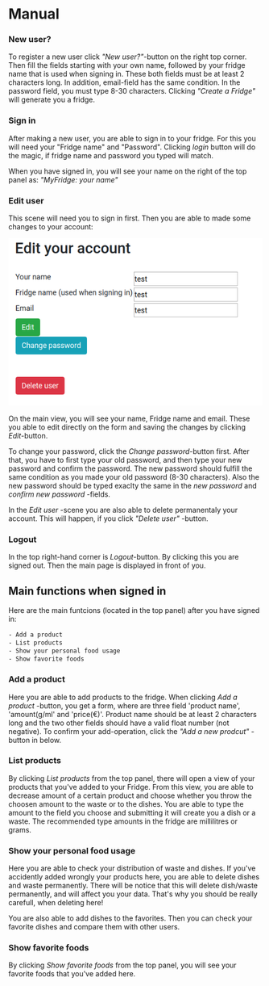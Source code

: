 # Manual

### New user?

To register a new user click _"New user?"_-button on the right top corner. Then fill the fields starting with your own name, followed by your fridge name that is used when signing in. These both fields must be at least 2 characters long. In addition, email-field has the same condition. In the password field, you must type 8-30 characters. Clicking _"Create a Fridge"_ will generate you a fridge. 

### Sign in

After making a new user, you are able to sign in to your fridge. For this you will need your "Fridge name" and "Password". Clicking _login_ button will do the magic, if fridge name and password you typed will match.

When you have signed in, you will see your name on the right of the top panel as: _"MyFridge: your name"_

### Edit user

This scene will need you to sign in first. Then you are able to made some changes to your account:

<img src="https://github.com/StrappedGlint13/fridge-follower/blob/master/Documentation/Images/Edit_account.png" width="600">

On the main view, you will see your name, Fridge name and email. These you able to edit directly on the form and saving the changes by clicking _Edit_-button. 

To change your password, click the _Change password_-button first. After that, you have to first type your old password, and then type your new password and confirm the password. The new password should fulfill the same condition as you made your old password (8-30 characters). Also the new password should be typed exaclty the same in the _new password_ and _confirm new password_ -fields. 

In the _Edit user_ -scene you are also able to delete permanentaly your account. This will happen, if you click _"Delete user"_ -button. 

### Logout 

In the top right-hand corner is _Logout_-button. By clicking this you are signed out. Then the main page is displayed in front of you. 

## Main functions when signed in

Here are the main funtcions (located in the top panel) after you have signed in:

	- Add a product
	- List products
	- Show your personal food usage
	- Show favorite foods

### Add a product

Here you are able to add products to the fridge. When clicking _Add a product_ -button, you get a form, where are three field 'product name', 'amount(g/ml' and 'price(€)'. Product name should be at least 2 characters long and the two other fields should have a valid float number (not negative). To confirm your add-operation, click the _"Add a new prodcut"_ -button in below. 

### List products

By clicking _List products_ from the top panel, there will open a view of your products that you've added to your Fridge. From this view, you are able to decrease amount of a certain product and choose whether you throw the choosen amount to the waste or to the dishes. You are able to type the amount to the field you choose and submitting it will create you a dish or a waste. The recommended type amounts in the fridge are millilitres or grams.   

### Show your personal food usage

Here you are able to check your distribution of waste and dishes. If you've accidently added wrongly your products here, you are able to delete dishes and waste permanently. There will be notice that this will delete dish/waste permanently, and will affect you your data. That's why you should be really carefull, when deleting here!

You are also able to add dishes to the favorites. Then you can check your favorite dishes and compare them with other users.

### Show favorite foods 

By clicking _Show favorite foods_ from the top panel, you will see your favorite foods that you've added here. 
